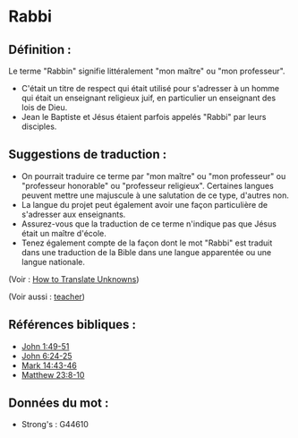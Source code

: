 # Rabbi

## Définition :

Le terme "Rabbin" signifie littéralement "mon maître" ou "mon professeur".

* C'était un titre de respect qui était utilisé pour s'adresser à un homme qui était un enseignant religieux juif, en particulier un enseignant des lois de Dieu.
* Jean le Baptiste et Jésus étaient parfois appelés "Rabbi" par leurs disciples.

## Suggestions de traduction :

* On pourrait traduire ce terme par "mon maître" ou "mon professeur" ou "professeur honorable" ou "professeur religieux". Certaines langues peuvent mettre une majuscule à une salutation de ce type, d'autres non.
* La langue du projet peut également avoir une façon particulière de s'adresser aux enseignants.
* Assurez-vous que la traduction de ce terme n'indique pas que Jésus était un maître d'école.
* Tenez également compte de la façon dont le mot "Rabbi" est traduit dans une traduction de la Bible dans une langue apparentée ou une langue nationale.

(Voir : [How to Translate Unknowns](rc://en/ta/man/translate/translate-unknown))

(Voir aussi : [teacher](../other/teacher.md))

## Références bibliques :

* [John 1:49-51](rc://en/tn/help/jhn/01/49)
* [John 6:24-25](rc://en/tn/help/jhn/06/24)
* [Mark 14:43-46](rc://en/tn/help/mrk/14/43)
* [Matthew 23:8-10](rc://en/tn/help/mat/23/08)

## Données du mot :

* Strong's : G44610
